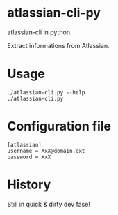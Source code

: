 # atlassian-cli-py
atlassian-cli in python.

Extract informations from Atlassian.


# Usage
```
./atlassian-cli.py --help
./atlassian-cli.py
```


# Configuration file
```
[atlassian]
username = XxX@domain.ext
password = XxX
```


# History
Still in quick & dirty dev fase!
